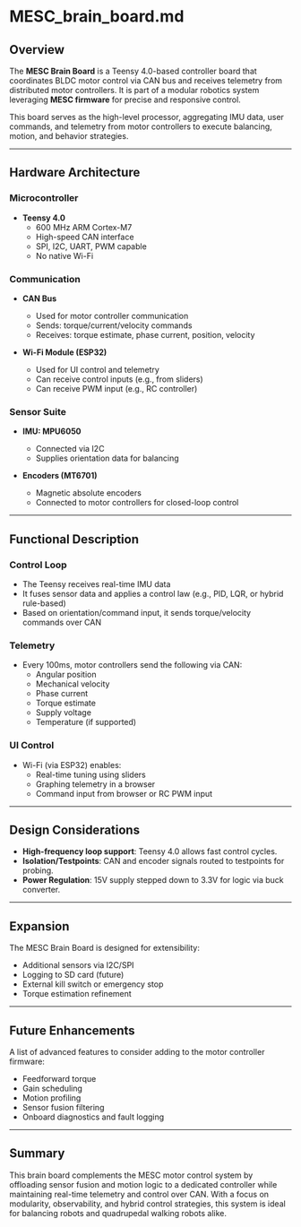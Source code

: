 ﻿# MESC_brain_board.md


## Overview


The **MESC Brain Board** is a Teensy 4.0-based controller board that coordinates BLDC motor control via CAN bus and receives telemetry from distributed motor controllers. It is part of a modular robotics system leveraging **MESC firmware** for precise and responsive control.


This board serves as the high-level processor, aggregating IMU data, user commands, and telemetry from motor controllers to execute balancing, motion, and behavior strategies.


---


## Hardware Architecture


### Microcontroller
- **Teensy 4.0**
  - 600 MHz ARM Cortex-M7
  - High-speed CAN interface
  - SPI, I2C, UART, PWM capable
  - No native Wi-Fi


### Communication
- **CAN Bus**
  - Used for motor controller communication
  - Sends: torque/current/velocity commands
  - Receives: torque estimate, phase current, position, velocity


- **Wi-Fi Module (ESP32)**
  - Used for UI control and telemetry
  - Can receive control inputs (e.g., from sliders)
  - Can receive PWM input (e.g., RC controller)


### Sensor Suite
- **IMU: MPU6050**
  - Connected via I2C
  - Supplies orientation data for balancing


- **Encoders (MT6701)**
  - Magnetic absolute encoders
  - Connected to motor controllers for closed-loop control


---


## Functional Description


### Control Loop
- The Teensy receives real-time IMU data
- It fuses sensor data and applies a control law (e.g., PID, LQR, or hybrid rule-based)
- Based on orientation/command input, it sends torque/velocity commands over CAN


### Telemetry
- Every 100ms, motor controllers send the following via CAN:
  - Angular position
  - Mechanical velocity
  - Phase current
  - Torque estimate
  - Supply voltage
  - Temperature (if supported)


### UI Control
- Wi-Fi (via ESP32) enables:
  - Real-time tuning using sliders
  - Graphing telemetry in a browser
  - Command input from browser or RC PWM input


---


## Design Considerations


- **High-frequency loop support**: Teensy 4.0 allows fast control cycles.
- **Isolation/Testpoints**: CAN and encoder signals routed to testpoints for probing.
- **Power Regulation**: 15V supply stepped down to 3.3V for logic via buck converter.


---


## Expansion


The MESC Brain Board is designed for extensibility:
- Additional sensors via I2C/SPI
- Logging to SD card (future)
- External kill switch or emergency stop
- Torque estimation refinement


---


## Future Enhancements


A list of advanced features to consider adding to the motor controller firmware:
- Feedforward torque
- Gain scheduling
- Motion profiling
- Sensor fusion filtering
- Onboard diagnostics and fault logging


---


## Summary


This brain board complements the MESC motor control system by offloading sensor fusion and motion logic to a dedicated controller while maintaining real-time telemetry and control over CAN. With a focus on modularity, observability, and hybrid control strategies, this system is ideal for balancing robots and quadrupedal walking robots alike.
